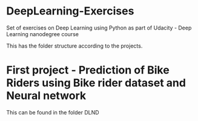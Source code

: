 # DeepLearning-Exercises

Set of exercises on Deep Learning using Python as part of Udacity - Deep Learning nanodegree course

This has the folder structure according to the projects.

# First project - Prediction of Bike Riders using Bike rider dataset and Neural network 

This can be found in the folder DLND
